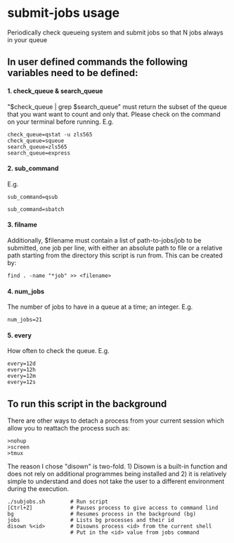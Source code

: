 # submit-jobs usage
Periodically check queueing system and submit jobs so that N jobs always in your queue

## In user defined commands the following variables need to be defined:

#### 1. check_queue & search_queue

"$check_queue | grep $search_queue" must return the subset of the
queue that you want want to count and only that. Please check on
the command on your terminal before running.
E.g.

    check_queue=qstat -u zls565
    check_queue=squeue
    search_queue=zls565
    search_queue=express

#### 2. sub_command

E.g.

    sub_command=qsub
  
    sub_command=sbatch

#### 3. filname

Additionally, $filename must contain a list of path-to-jobs/job
to be submitted, one job per line, with either an absolute path
to file or a relative path starting from the directory this
script is run from. This can be created by:

    find . -name "*job" >> <filename>

#### 4. num_jobs

The number of jobs to have in a queue at a time; an integer.
E.g.

    num_jobs=21

#### 5. every

How often to check the queue.
E.g.

    every=12d
    every=12h
    every=12m
    every=12s


## To run this script in the background


There are other ways to detach a process from your current session
which allow you to reattach the process such as:

    >nohup
    >screen
    >tmux

The reason I chose "disown" is two-fold. 1) Disown is a built-in
function and does not rely on additional programmes being
installed and 2) it is relatively simple to understand and does
not take the user to a different environment during the
execution.

    ./subjobs.sh        # Run script
    [Ctrl+Z]            # Pauses process to give access to command lind
    bg                  # Resumes process in the background (bg)
    jobs                # Lists bg processes and their id
    disown %<id>        # Disowns process <id> from the current shell
                        # Put in the <id> value from jobs command
